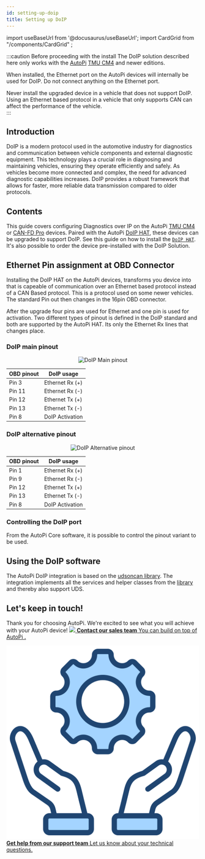 ```yaml
---
id: setting-up-doip
title: Setting up DoIP
---
```

import useBaseUrl from '@docusaurus/useBaseUrl'; import CardGrid from "/components/CardGrid" ;

:::caution Before proceeding with the install
The DoIP solution described here only works with the [AutoPi](https://www.autopi.io) [TMU CM4](https://www.autopi.io/hardware/autopi-tmu-cm4) and newer editions.

When installed, the Ethernet port on the AutoPi devices will internally be used for DoIP. Do not connect anything on the Ethernet port. 

Never install the upgraded device in a vehicle that does not support DoIP. Using an Ethernet based protocol in a vehicle that only supports CAN can affect the performance of the vehicle.   
:::


## Introduction
DoIP is a modern protocol used in the automotive industry for diagnostics and communication between vehicle components and external diagnostic equipment. This technology plays a crucial role in diagnosing and maintaining vehicles, ensuring they operate efficiently and safely.
As vehicles become more connected and complex, the need for advanced diagnostic capabilities increases. DoIP provides a robust framework that allows for faster, more reliable data transmission compared to older protocols. 

## Contents
This guide covers configuring Diagnostics over IP on the AutoPi [TMU CM4](https://www.autopi.io/hardware/autopi-tmu-cm4/) or [CAN-FD Pro](https://www.autopi.io/hardware/autopi-canfd-pro/) devices. Paired with the AutoPi [DoIP HAT](https://shop.autopi.io/products/doip-hat-v1-3), these devices can be upgraded to support DoIP. See this guide on how to install the [`DoIP HAT`](/hardware/accessories/doip-install/). It's also possible to order the device pre-installed with the DoIP Solution. 


## Ethernet Pin assignment at OBD Connector
Installing the DoIP HAT on the AutoPi devices, transforms you device into that is capeable of communication over an Ethernet based protocol instead of a CAN Based protocol. This is a protocol used on some newer vehicles. The standard Pin out then changes in the 16pin OBD connector.   

After the upgrade four pins are used for Ethernet and one pin is used for activation. Two different types of pinout is defined in the DoIP standard and both are supported by the AutoPi HAT. Its only the Ethernet Rx lines that changes place.

### DoIP main pinout
<p align="center">
  <img src={useBaseUrl('img/guides/doip_main_pinout.jpg')} alt="DoIP Main pinout" width="600"/>
</p>

| **OBD pinout**         | **DoIP usage** |
|------------------------|------------|
| Pin 3  | Ethernet Rx (+)    |
| Pin 11 | Ethernet Rx (-)    |
| Pin 12 | Ethernet Tx (+)    |
| Pin 13 | Ethernet Tx (-)    |
| Pin 8  | DoIP Activation    |

### DoIP alternative pinout
<p align="center">
  <img src={useBaseUrl('img/guides/doip_alt_pinout.jpg')} alt="DoIP Alternative pinout" width="600"/>
</p>

| **OBD pinout**         | **DoIP usage** |
|------------------------|------------|
| Pin 1  | Ethernet Rx (+)    |
| Pin 9 | Ethernet Rx (-)    |
| Pin 12 | Ethernet Tx (+)    |
| Pin 13 | Ethernet Tx (-)    |
| Pin 8  | DoIP Activation    |

### Controlling the DoIP port
From the AutoPi Core software, it is possible to control the pinout variant to be used.

## Using the DoIP software

The AutoPi DoIP integration is based on the [udsoncan library](https://github.com/autopi-io/py-udsoncan). The integration implements all the services and helper classes from the [library](https://udsoncan.readthedocs.io/en/latest/) and thereby also support UDS. 


## Let's keep in touch!
Thank you for choosing AutoPi. We're excited to see what you will achieve with your AutoPi device! 
<CardGrid home>
[![](/img/shared/favicon.ico) **Contact our sales team** You can build on top of AutoPi .](https://www.autopi.io/contact/)

[![](/img/shared/support_icon.png) **Get help from our support team** Let us know about your technical questions.](https://www.autopi.io/support/)

</CardGrid>